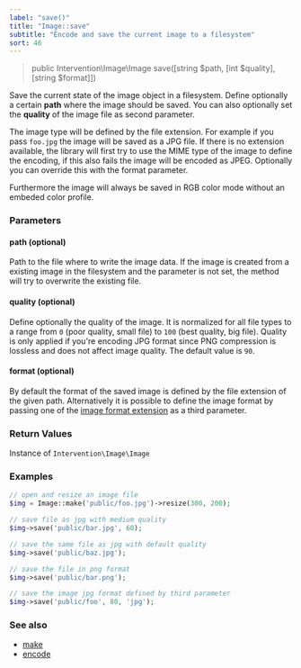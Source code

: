 ```yaml
---
label: "save()"
title: "Image::save"
subtitle: "Encode and save the current image to a filesystem"
sort: 46
---
```


> public Intervention\Image\Image save([string $path, [int $quality], [string $format]])

Save the current state of the image object in a filesystem. Define optionally a certain **path** where the image should be saved. You can also optionally set the **quality** of the image file as second parameter.

The image type will be defined by the file extension. For example if you pass `foo.jpg` the image will be saved as a JPG file. If there is no extension available, the library will first try to use the MIME type of the image to define the encoding, if this also fails the image will be encoded as JPEG. Optionally you can override this with the format parameter.

Furthermore the image will always be saved in RGB color mode without an embeded color profile.

### Parameters

#### path (optional)
Path to the file where to write the image data. If the image is created from a existing image in the filesystem and the parameter is not set, the method will try to overwrite the existing file.

#### quality (optional)
Define optionally the quality of the image. It is normalized for all file types to a range from `0` (poor quality, small file) to `100` (best quality, big file). Quality is only applied if you're encoding JPG format since PNG compression is lossless and does not affect image quality. The default value is `90`.

#### format (optional)
By default the format of the saved image is defined by the file extension of the given path. Alternatively it is possible to define the image format by passing one of the [image format extension](/v2/getting-started/formats) as a third parameter.


### Return Values
Instance of `Intervention\Image\Image`

### Examples

```php
// open and resize an image file
$img = Image::make('public/foo.jpg')->resize(300, 200);

// save file as jpg with medium quality
$img->save('public/bar.jpg', 60);

// save the same file as jpg with default quality
$img->save('public/baz.jpg');

// save the file in png format
$img->save('public/bar.png');

// save the image jpg format defined by third parameter
$img->save('public/foo', 80, 'jpg');
```

### See also

- [make](/v2/api/make)
- [encode](/v2/api/encode)
